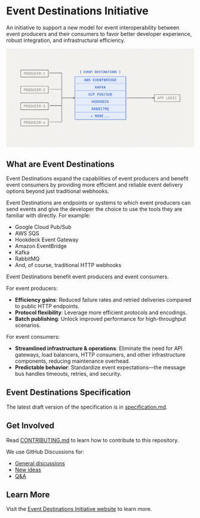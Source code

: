 # Event Destinations Initiative

An initiative to support a new model for event interoperability between event producers and their consumers to favor better developer experience, robust integration, and infrastructural efficiency.

![Event Destinations](website/public/images/og.png)

## What are Event Destinations

Event Destinations expand the capabilities of event producers and benefit event consumers by providing more efficient and reliable event delivery options beyond just traditional webhooks.

Event Destinations are endpoints or systems to which event producers can send events and give the developer the choice to use the tools they are familiar with directly. For example:

- Google Cloud Pub/Sub
- AWS SQS
- Hookdeck Event Gateway
- Amazon EventBridge
- Kafka
- RabbitMQ
- And, of course, traditional HTTP webhooks

Event Destinations benefit event producers and event consumers.

For event producers:

- **Efficiency gains**: Reduced failure rates and retried deliveries compared to public HTTP endpoints.
- **Protocol flexibility**: Leverage more efficient protocols and encodings.
- **Batch publishing**: Unlock improved performance for high-throughput scenarios.

For event consumers:

- **Streamlined infrastructure & operations**: Eliminate the need for API gateways, load balancers, HTTP consumers, and other infrastructure components, reducing maintenance overhead.
- **Predictable behavior**: Standardize event expectations—the message bus handles timeouts, retries, and security.

## Event Destinations Specification

The latest draft version of the specification is in [specification.md](specification.md).

## Get Involved

Read [CONTRIBUTING.md](CONTRIBUTING.md) to learn how to contribute to this repository.

We use GitHub Discussions for:

- [General discussions](https://github.com/hookdeck/eventdestinations/discussions/new?category=ideas)
- [New ideas](https://github.com/hookdeck/eventdestinations/discussions/new?category=ideas)
- [Q&A](https://github.com/hookdeck/eventdestinations/discussions/new?category=q-a)

## Learn More

Visit the [Event Destinations Initiative website](https://eventdestinations.org) to learn more.